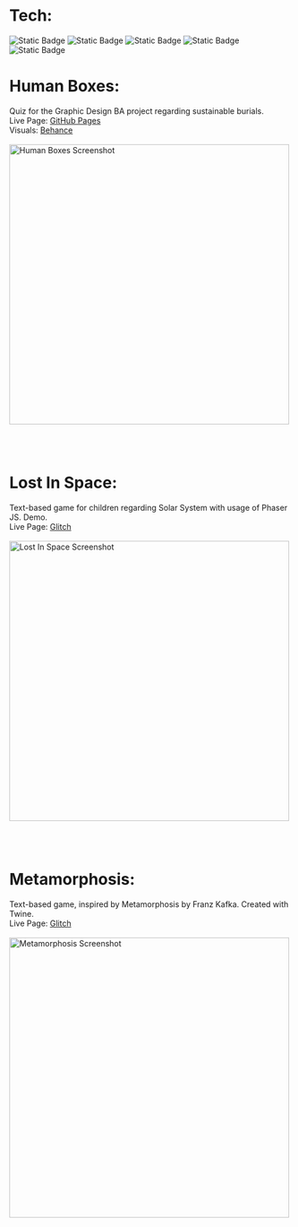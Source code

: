 # Tech: <br>
![Static Badge](https://img.shields.io/badge/Behance-0054F7?style=for-the-badge&logo=behance&logoColor=white) 
![Static Badge](https://img.shields.io/badge/Glitch-2800ff?style=for-the-badge&logo=glitch&logoColor=white) 
![Static Badge](https://img.shields.io/badge/JavaScript-323330?style=for-the-badge&logo=javascript&logoColor=F7DF1E)
![Static Badge](https://img.shields.io/badge/PHASER-56447b?style=for-the-badge&logo={Phaser}&logoColor=white)
![Static Badge](https://img.shields.io/badge/TWINE-1fd15a?style=for-the-badge&logo={Phaser}&logoColor=white)

# Human Boxes: <br>
Quiz for the Graphic Design BA project regarding sustainable burials. <br>
Live Page: [GitHub Pages](https://makikooni.github.io/JavaScript/)<br>
Visuals: [Behance](https://beancutdesign.myportfolio.com/human-boxes) <br> <br>
<img src="https://github.com/user-attachments/assets/005eb8fc-9b81-4c4e-8f7b-5e2afc6d1f2b" alt="Human Boxes Screenshot" width="500"/>

<br><br>

# Lost In Space: 
Text-based game for children regarding Solar System with usage of Phaser JS. Demo. <br>
Live Page: [Glitch](https://lost-in-space-game.glitch.me/) <br> <br>
<img src="https://github.com/user-attachments/assets/6f906da2-c07c-405c-8237-8aaccc33b7bb" alt="Lost In Space Screenshot" width="500"/>

<br><br>

# Metamorphosis: <br>
Text-based game, inspired by Metamorphosis by Franz Kafka. Created with Twine. <br>
Live Page: [Glitch](⁦https://metamorphosis-unit3cc.glitch.me⁩/) <br> <br>
<img src="https://github.com/user-attachments/assets/e4845c85-898f-422b-9e2b-535b08f5d370" alt="Metamorphosis Screenshot" width="500"/>

<br><br>

